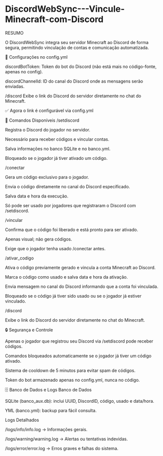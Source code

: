 # DiscordWebSync---Vincule-Minecraft-com-Discord

RESUMO

O DiscordWebSync integra seu servidor Minecraft ao Discord de forma segura, permitindo vinculação de contas e comunicação automatizada.

🔧 Configurações no config.yml

discordBotToken: Token do bot do Discord (não está mais no código-fonte, apenas no config).

discordChannelId: ID do canal do Discord onde as mensagens serão enviadas.

/discord Exibe o link do Discord do servidor diretamente no chat do Minecraft.

✅ Agora o link é configurável via config.yml

📜 Comandos Disponíveis /setdiscord

Registra o Discord do jogador no servidor.

Necessário para receber códigos e vincular contas.

Salva informações no banco SQLite e no banco.yml.

Bloqueado se o jogador já tiver ativado um código.

/conectar

Gera um código exclusivo para o jogador.

Envia o código diretamente no canal do Discord especificado.

Salva data e hora da execução.

Só pode ser usado por jogadores que registraram o Discord com /setdiscord.

/vincular

Confirma que o código foi liberado e está pronto para ser ativado.

Apenas visual; não gera códigos.

Exige que o jogador tenha usado /conectar antes.

/ativar_codigo

Ativa o código previamente gerado e vincula a conta Minecraft ao Discord.

Marca o código como usado e salva data e hora da ativação.

Envia mensagem no canal do Discord informando que a conta foi vinculada.

Bloqueado se o código já tiver sido usado ou se o jogador já estiver vinculado.

/discord

Exibe o link do Discord do servidor diretamente no chat do Minecraft.

🔒 Segurança e Controle

Apenas o jogador que registrou seu Discord via /setdiscord pode receber códigos.

Comandos bloqueados automaticamente se o jogador já tiver um código ativado.

Sistema de cooldown de 5 minutos para evitar spam de códigos.

Token do bot armazenado apenas no config.yml, nunca no código.

🗄️ Banco de Dados e Logs Banco de Dados

SQLite (banco_aux.db): inclui UUID, DiscordID, código, usado e data/hora.

YML (banco.yml): backup para fácil consulta.

Logs Detalhados

/logs/info/info.log → Informações gerais.

/logs/warning/warning.log → Alertas ou tentativas indevidas.

/logs/error/error.log → Erros graves e falhas do sistema.
